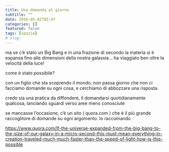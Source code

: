 ```yaml
---
title: Una domanda al giorno
subtitle: ""
date: 2016-05-02T05:47
categories: []
featured: false
tags: [spazio]
# slug: 
---
```


ma se c’è stato un Big Bang e in una frazione di secondo la materia si è espansa fino alle dimensioni della nostra galassia… ha viaggiato ben oltre la velocità della luce!

come è stato possibile?

con un figlio che sta scoprendo il mondo, non passa giorno che non ci facciamo domande su ogni cosa, e cerchiamo di abbozzare una risposta.

credo sia una pratica da diffondere, il domandarsi quotidianamente qualcosa, lanciando sguardi verso aree meno conosciute

se mancasse l’occasione, c’è un sito ( quora.com ) che è il più grande raccoglitore di domande su ogni argomento. lo raccomando


<https://www.quora.com/If-the-universe-expanded-from-the-big-bang-to-the-size-of-our-galaxy-in-a-micro-second-this-must-mean-everything-in-creation-traveled-much-much-faster-than-the-speed-of-light-how-is-this-possible>